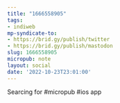 ```yaml
---
title: "1666558905"
tags:
- indiweb
mp-syndicate-to:
- https://brid.gy/publish/twitter
- https://brid.gy/publish/mastodon
slug: 1666558905
micropub: note
layout: social
date: '2022-10-23T23:01:00'
---
```

Searcing for #micropub #ios app